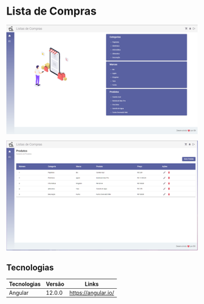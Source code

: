 # Lista de Compras

![](https://github.com/Bxstars/Lista-de-Compras/blob/master/home.PNG)

![](https://github.com/Bxstars/Lista-de-Compras/blob/master/produtos.PNG)

## Tecnologias 

Tecnologias | Versão | Links
------------ | ------------- | -------------
Angular | 12.0.0 | https://angular.io/
